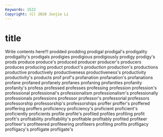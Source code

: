 ```yaml
---
Keywords: 1522
Copyright: (C) 2020 Junjie Li
---
```


# title

Write contents here!!!
prodded 
prodding 
prodigal 
prodigal's 
prodigality
prodigality's 
prodigals 
prodigies 
prodigious 
prodigiously 
prodigy 
prodigy's 
prods 
produce 
produce's
produced 
producer 
producer's 
producers 
produces 
producing 
product 
product's 
production 
production's
productions 
productive 
productively 
productiveness 
productiveness's 
productivity 
productivity's 
products 
prof 
prof's
profanation 
profanation's 
profanations 
profane 
profaned 
profanely 
profanes 
profaning 
profanities 
profanity
profanity's 
profess 
professed 
professes 
professing 
profession 
profession's 
professional 
professional's 
professionalism
professionalism's 
professionally 
professionals 
professions 
professor 
professor's 
professorial 
professors 
professorship 
professorship's
professorships 
proffer 
proffer's 
proffered 
proffering 
proffers 
proficiency 
proficiency's 
proficient 
proficient's
proficiently 
proficients 
profile 
profile's 
profiled 
profiles 
profiling 
profit 
profit's 
profitability
profitability's 
profitable 
profitably 
profited 
profiteer 
profiteer's 
profiteered 
profiteering 
profiteers 
profiting
profits 
profligacy 
profligacy's 
profligate 
profligate's 
